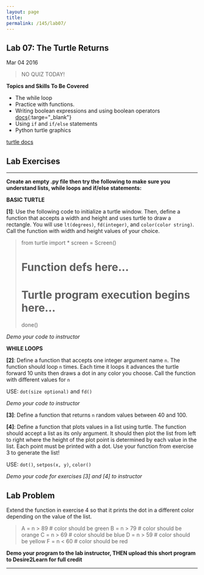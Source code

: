 ```yaml
---
layout: page
title: 
permalink: /145/lab07/
---
```


Lab 07: The Turtle Returns
---
Mar 04 2016

>	NO QUIZ TODAY!

**Topics and Skills To Be Covered**

* The while loop
* Practice with functions.
* Writing boolean expressions and using boolean operators [docs](https://docs.python.org/2/library/stdtypes.html#boolean-operations-and-or-not){:targe="_blank"}
* Using ```if``` and ```if/else``` statements
* Python turtle graphics

[turtle docs](https://docs.python.org/2.6/library/turtle.html)

Lab Exercises
---

---

**Create an empty .py file then try the following to make sure you understand lists, while loops and if/else statements:**

__BASIC TURTLE__

**[1]**: Use the following code to initialize a turtle window. Then, define a function that accepts a width and height and uses turtle to draw a rectangle. You will use ```lt(degrees)```, ```fd(integer)```, and ```color(color string)```. Call the function with width and height values of your choice.  

>	from turtle import *
>	screen = Screen()
>	
>	# Function defs here...
>
>	# Turtle program execution begins here...	
>
>	done()

*Demo your code to instructor*

__WHILE LOOPS__

**[2]**: Define a function that accepts one integer argument name ```n```. The function should loop ```n``` times. Each time it loops it advances the turtle forward 10 units then draws a dot in any color you choose. Call the function with different values for ```n```

USE: ```dot(size optional)``` and ```fd()```

*Demo your code to instructor*


**[3]**: Define a function that returns ```n``` random values between 40 and 100.


**[4]**: Define a function that plots values in a list using turtle. The function should accept a list as its only argument. It should then plot the list from left to right where the height of the plot point is determined by each value in the list. Each point must be printed with a dot. Use your function from exercise 3 to generate the list!

USE: ```dot()```, ```setpos(x, y)```, ```color()```

*Demo your code for exercises [3] and [4] to instructor*


Lab Problem
---

Extend the function in exercise 4 so that it prints the dot in a different color depending on the value of the list.

>	A = n > 89 # color should be green
>	B = n > 79 # color should be orange
>	C = n > 69 # color should be blue
>	D = n > 59 # color should be yellow
>	F = n < 60 # color should be red

**Demo your program to the lab instructor, THEN upload this short program to Desire2Learn for full credit**

---
